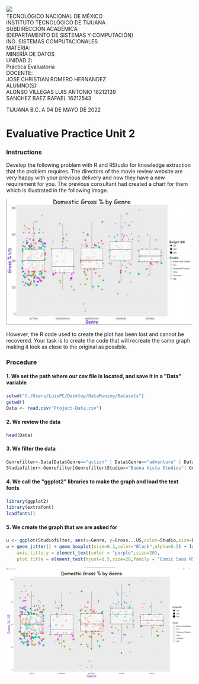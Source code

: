 ![](https://encrypted-tbn0.gstatic.com/images?q=tbn:ANd9GcR1ElztEEG0qaCdQPxa4eZFgEMnW73VtVZp0UWesiHzdyequ05qBo8nYKiQLiTwHEtKfg&usqp=CAU)  
TECNOLÓGICO NACIONAL DE MÉXICO  
INSTITUTO TECNOLÓGICO DE TIJUANA  
SUBDIRECCIÓN ACADÉMICA  
(DEPARTAMENTO DE SISTEMAS Y COMPUTACIÓN)  
ING. SISTEMAS COMPUTACIONALES  
MATERIA:  
MINERÍA DE DATOS  
UNIDAD 2:  
Práctica Evaluatoria  
DOCENTE:  
JOSE CHRISTIAN ROMERO HERNANDEZ  
ALUMNO(S):  
ALONSO VILLEGAS LUIS ANTONIO 18212139  
SANCHEZ BAEZ RAFAEL 16212543  
  
TIJUANA B.C. A 04 DE MAYO DE 2022   
  
# Evaluative Practice Unit 2
### Instructions
Develop the following problem with R and RStudio for knowledge extraction that the problem requires.
The directors of the movie review website are very happy with your previous delivery and now they have a new requirement for you.
The previous consultant had created a chart for them which is illustrated in the following image.
  
![](https://github.com/Luis-Alonso18/Data_Mining/blob/Unit_2/evaluation/evaluative_practice/pic1.jpg)
  
However, the R code used to create the plot has been lost and cannot be recovered.
Your task is to create the code that will recreate the same graph making it look as close to the original as possible.
  
### Procedure  

#### 1. We set the path where our csv file is located, and save it in a "Data" variable
```r
setwd("C:/Users/LuisPC/Desktop/DataMining/Datasets")
getwd()
Data <- read.csv("Project-Data.csv")
```
  
#### 2. We review the data
```r
head(Data)
```
  
#### 3. We filter the data
```r
Genrefilter<-Data[Data$Genre=="action" | Data$Genre=="adventure" | Data$Genre=="animation"| Data$Genre=="comedy" | Data$Genre=="drama",]
Studiofilter<-Genrefilter[Genrefilter$Studio=="Buena Vista Studios"| Genrefilter$Studio=="Fox" | Genrefilter$Studio=="Paramount Pictures"| Genrefilter$Studio=="Sony"| Genrefilter$Studio=="Universal"| Genrefilter$Studio=="WB",]
```
  
#### 4. We call the "ggplot2" libraries to make the graph and load the text fonts
```r
library(ggplot2)
library(extrafont)
loadfonts()
```
  
#### 5. We create the graph that we are asked for
```r
u <- ggplot(Studiofilter, aes(x=Genre, y=Gross...US,color=Studio,size=Budget...mill.))
u + geom_jitter() + geom_boxplot(size=0.3,color="Black",alpha=0.5) + labs(title="Domestic Gross % by Genre",x="Genre",y="Gross % US")+scale_size(name="Budget $M")+theme(axis.title.x = element_text(color = "purple",size=20),
    axis.title.y = element_text(color = "purple",size=20),
    plot.title = element_text(hjust=0.5,size=28,family = "Comic Sans MS"))
```
![](https://github.com/Luis-Alonso18/Data_Mining/blob/Unit_2/evaluation/evaluative_practice/pic2.jpg)

 